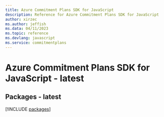```yaml
---
title: Azure Commitment Plans SDK for JavaScript
description: Reference for Azure Commitment Plans SDK for JavaScript
author: xirzec
ms.author: jeffish
ms.data: 04/11/2023
ms.topic: reference
ms.devlang: javascript
ms.service: commitmentplans
---
```

# Azure Commitment Plans SDK for JavaScript - latest
## Packages - latest
[!INCLUDE [packages](commitment-plans-index.md)]